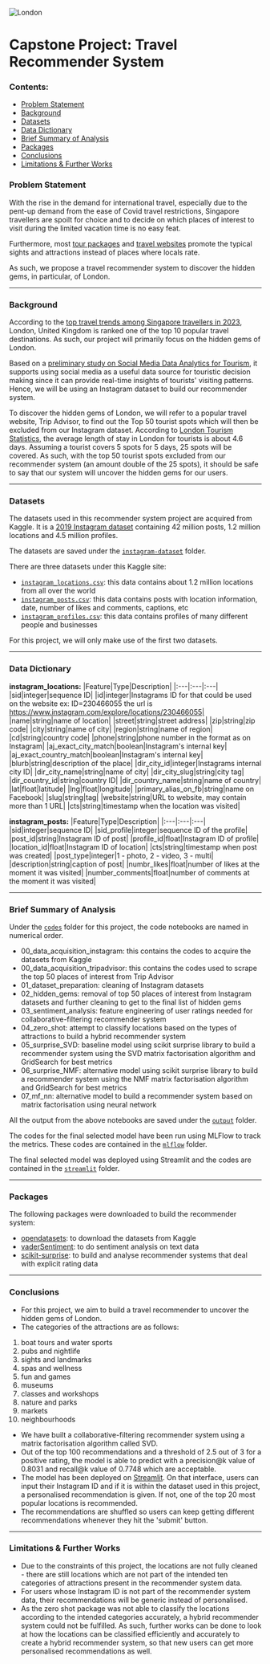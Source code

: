 ![London](https://ik.imgkit.net/3vlqs5axxjf/BTNE/uploadedImages/1_Sections/Traveler_Management/London%20Westminster.jpeg) 
# Capstone Project: Travel Recommender System

### Contents:
- [Problem Statement](#Problem-Statement)
- [Background](#Background) 
- [Datasets](#Datasets) 
- [Data Dictionary](#Data-Dictionary)
- [Brief Summary of Analysis](#Brief-Summary-of-Analysis)
- [Packages](#Packages)
- [Conclusions](#Conclusions)
- [Limitations & Further Works](#Limitations-&-Further-Works)

### Problem Statement
With the rise in the demand for international travel, especially due to the pent-up demand from the ease of Covid travel restrictions, Singapore travellers are spoilt for choice and to decide on which places of interest to visit during the limited vacation time is no easy feat. 

Furthermore, most [tour packages](https://www.chanbrothers.com/package-tours) and [travel websites](https://www.tripadvisor.com.sg/Attractions-g186338-Activities-oa0-London_England.html) promote the typical sights and attractions instead of places where locals rate.

As such, we propose a travel recommender system to discover the hidden gems, in particular, of London.

---

### Background

According to the [top travel trends among Singapore travellers in 2023](https://www.humanresourcesonline.net/top-travel-trends-among-singapore-travellers-in-2023), London, United Kingdom is ranked one of the top 10 popular travel destinations. As such, our project will primarily focus on the hidden gems of London.

Based on a [preliminary study on Social Media Data Analytics for Tourism](https://ceur-ws.org/Vol-1748/paper-12.pdf), it supports using social media as a useful data source for touristic decision making since it can provide real-time insights of tourists' visiting patterns. Hence, we will be using an Instagram dataset to build our recommender system.

To discover the hidden gems of London, we will refer to a popular travel website, Trip Advisor, to find out the Top 50 tourist spots which will then be excluded from our Instagram dataset. According to [London Tourism Statistics](https://gowithguide.com/blog/london-tourism-statistics-2023-all-you-need-to-know-5213), the average length of stay in London for tourists is about 4.6 days. Assuming a tourist covers 5 spots for 5 days, 25 spots will be covered. As such, with the top 50 tourist spots excluded from our recommender system (an amount double of the 25 spots), it should be safe to say that our system will uncover the hidden gems for our users.

---

### Datasets
The datasets used in this recommender system project are acquired from Kaggle. It is a [2019 Instagram dataset](https://www.kaggle.com/datasets/shmalex/instagram-dataset?select=instagram_posts.csv) containing 42 million posts, 1.2 million locations and 4.5 million profiles. 

The datasets are saved under the [`instagram-dataset`](./instagram-dataset/) folder.

There are three datasets under this Kaggle site:
* [`instagram_locations.csv`](./instagram-dataset/instagram_locations.csv): this data contains about 1.2 million locations from all over the world
* [`instagram_posts.csv`](./instagram-dataset/instagram_posts.csv): this data contains posts with location information, date, number of likes and comments, captions, etc
* [`instagram_profiles.csv`](./instagram-dataset/instagram_profiles.csv): this data contains profiles of many different people and businesses

For this project, we will only make use of the first two datasets.

---

### Data Dictionary

**instagram_locations:**
|Feature|Type|Description|
|:---|:---|:---| 
|sid|integer|sequence ID|
|id|integer|Instagrams ID for that could be used on the website ex: ID=230466055 the url is https://www.instagram.com/explore/locations/230466055|
|name|string|name of location|
|street|string|street address|
|zip|string|zip code|
|city|string|name of city|
|region|string|name of region|
|cd|string|country code|
|phone|string|phone number in the format as on Instagram|
|aj_exact_city_match|boolean|Instagram's internal key|
|aj_exact_country_match|boolean|Instagram's internal key|
|blurb|string|description of the place|
|dir_city_id|integer|Instagrams internal city ID|
|dir_city_name|string|name of city|
|dir_city_slug|string|city tag|
|dir_country_id|string|country ID|
|dir_country_name|string|name of country|
|lat|float|latitude|
|lng|float|longitude|
|primary_alias_on_fb|string|name on Facebook|
|slug|string|tag|
|website|string|URL to website, may contain more than 1 URL|
|cts|string|timestamp when the location was visited|

**instagram_posts:**
|Feature|Type|Description|
|:---|:---|:---| 
|sid|integer|sequence ID|
|sid_profile|integer|sequence ID of the profile|
|post_id|string|Instagram ID of post|
|profile_id|float|Instagram ID of profile|
|location_id|float|Instagram ID of location|
|cts|string|timestamp when post was created|
|post_type|integer|1 - photo, 2 - video, 3 - multi|
|description|string|caption of post|
|numbr_likes|float|number of likes at the moment it was visited|
|number_comments|float|number of comments at the moment it was visited|

---

### Brief Summary of Analysis
Under the [`codes`](./codes/) folder for this project, the code notebooks are named in numerical order.
- 00_data_acquisition_instagram: this contains the codes to acquire the datasets from Kaggle
- 00_data_acquisition_tripadvisor: this contains the codes used to scrape the top 50 places of interest from Trip Advisor
- 01_dataset_preparation: cleaning of Instagram datasets
- 02_hidden_gems: removal of top 50 places of interest from Instagram datasets and further cleaning to get to the final list of hidden gems
- 03_sentiment_analysis: feature engineering of user ratings needed for collaborative-filtering recommender system
- 04_zero_shot: attempt to classify locations based on the types of attractions to build a hybrid recommender system
- 05_surprise_SVD: baseline model using scikit surprise library to build a recommender system using the SVD matrix factorisation algorithm and GridSearch for best metrics
- 06_surprise_NMF: alternative model using scikit surprise library to build a recommender system using the NMF matrix factorisation algorithm and GridSearch for best metrics
- 07_mf_nn: alternative model to build a recommender system based on matrix factorisation using neural network 

All the output from the above notebooks are saved under the [`output`](./codes/output/) folder.

The codes for the final selected model have been run using MLFlow to track the metrics. These codes are contained in the [`mlflow`](./mlflow/) folder.

The final selected model was deployed using Streamlit and the codes are contained in the [`streamlit`](./streamlit/) folder.

---

### Packages
The following packages were downloaded to build the recommender system:
- [opendatasets](https://pypi.org/project/opendatasets/): to download the datasets from Kaggle
- [vaderSentiment](https://pypi.org/project/vaderSentiment/): to do sentiment analysis on text data
- [scikit-surprise](https://pypi.org/project/scikit-surprise/): to build and analyse recommender systems that deal with explicit rating data

---

### Conclusions
- For this project, we aim to build a travel recommender to uncover the hidden gems of London.
- The categories of the attractions are as follows:
1. boat tours and water sports
1. pubs and nightlife
1. sights and landmarks
1. spas and wellness
1. fun and games
1. museums
1. classes and workshops
1. nature and parks
1. markets
1. neighbourhoods
- We have built a collaborative-filtering recommender system using a matrix factorisation algorithm called SVD. 
- Out of the top 100 recommendations and a threshold of 2.5 out of 3 for a positive rating, the model is able to predict with a precision@k value of 0.8031 and recall@k value of 0.7748 which are acceptable.
- The model has been deployed on [Streamlit](https://london-recsys.streamlit.app/). On that interface, users can input their Instagram ID and if it is within the dataset used in this project, a personalised recommendation is given. If not, one of the top 20 most popular locations is recommended.
- The recommendations are shuffled so users can keep getting different recommendations whenever they hit the 'submit' button.

---

### Limitations & Further Works
- Due to the constraints of this project, the locations are not fully cleaned - there are still locations which are not part of the intended ten categories of attractions present in the recommender system data.
- For users whose Instagram ID is not part of the recommender system data, their recommendations will be generic instead of personalised.
- As the zero shot package was not able to classify the locations according to the intended categories accurately, a hybrid recommender system could not be fulfilled. As such, further works can be done to look at how the locations can be classified efficiently and accurately to create a hybrid recommender system, so that new users can get more personalised recommendations as well.